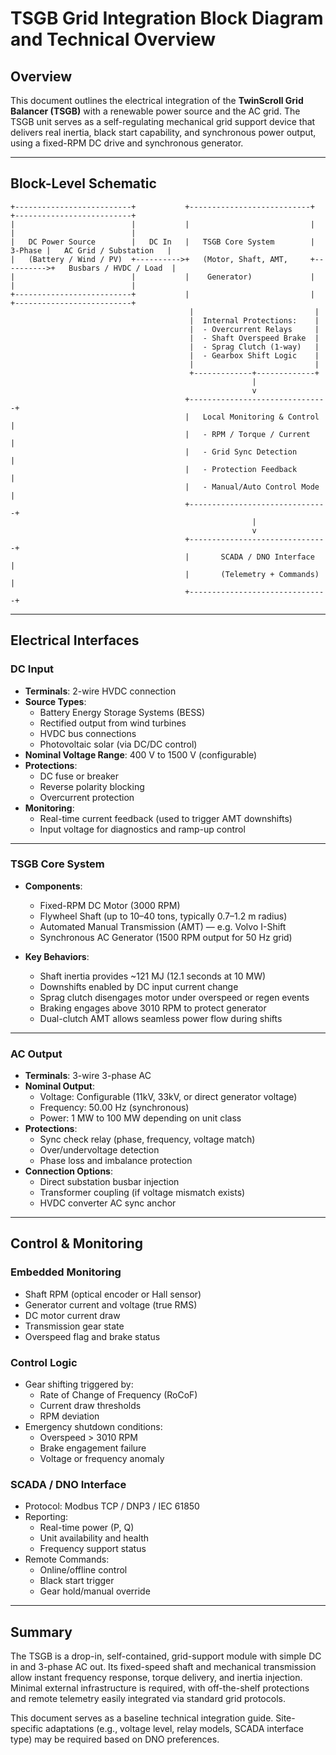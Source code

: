 
# TSGB Grid Integration Block Diagram and Technical Overview

## Overview

This document outlines the electrical integration of the **TwinScroll Grid Balancer (TSGB)** with a renewable power source and the AC grid. The TSGB unit serves as a self-regulating mechanical grid support device that delivers real inertia, black start capability, and synchronous power output, using a fixed-RPM DC drive and synchronous generator.

---

## Block-Level Schematic

```
+--------------------------+           +---------------------------+           +--------------------------+
|                          |           |                           |           |                          |
|   DC Power Source        |   DC In   |   TSGB Core System        |   3-Phase |   AC Grid / Substation   |
|   (Battery / Wind / PV)  +---------->+   (Motor, Shaft, AMT,     +---------->+   Busbars / HVDC / Load  |
|                          |           |    Generator)             |           |                          |
+--------------------------+           |                           |           +--------------------------+
                                        |                           |
                                        |  Internal Protections:    |
                                        |  - Overcurrent Relays     |
                                        |  - Shaft Overspeed Brake  |
                                        |  - Sprag Clutch (1-way)   |
                                        |  - Gearbox Shift Logic    |
                                        |                           |
                                        +-------------+-------------+
                                                      |
                                                      v
                                       +-------------------------------+
                                       |   Local Monitoring & Control  |
                                       |   - RPM / Torque / Current    |
                                       |   - Grid Sync Detection       |
                                       |   - Protection Feedback       |
                                       |   - Manual/Auto Control Mode  |
                                       +-------------------------------+
                                                      |
                                                      v
                                       +-------------------------------+
                                       |       SCADA / DNO Interface   |
                                       |       (Telemetry + Commands)  |
                                       +-------------------------------+
```

---

## Electrical Interfaces

### DC Input
- **Terminals**: 2-wire HVDC connection
- **Source Types**:
  - Battery Energy Storage Systems (BESS)
  - Rectified output from wind turbines
  - HVDC bus connections
  - Photovoltaic solar (via DC/DC control)
- **Nominal Voltage Range**: 400 V to 1500 V (configurable)
- **Protections**:
  - DC fuse or breaker
  - Reverse polarity blocking
  - Overcurrent protection
- **Monitoring**:
  - Real-time current feedback (used to trigger AMT downshifts)
  - Input voltage for diagnostics and ramp-up control

---

### TSGB Core System
- **Components**:
  - Fixed-RPM DC Motor (3000 RPM)
  - Flywheel Shaft (up to 10–40 tons, typically 0.7–1.2 m radius)
  - Automated Manual Transmission (AMT) — e.g. Volvo I-Shift
  - Synchronous AC Generator (1500 RPM output for 50 Hz grid)

- **Key Behaviors**:
  - Shaft inertia provides ~121 MJ (12.1 seconds at 10 MW)
  - Downshifts enabled by DC input current change
  - Sprag clutch disengages motor under overspeed or regen events
  - Braking engages above 3010 RPM to protect generator
  - Dual-clutch AMT allows seamless power flow during shifts

---

### AC Output
- **Terminals**: 3-wire 3-phase AC
- **Nominal Output**:
  - Voltage: Configurable (11kV, 33kV, or direct generator voltage)
  - Frequency: 50.00 Hz (synchronous)
  - Power: 1 MW to 100 MW depending on unit class
- **Protections**:
  - Sync check relay (phase, frequency, voltage match)
  - Over/undervoltage detection
  - Phase loss and imbalance protection
- **Connection Options**:
  - Direct substation busbar injection
  - Transformer coupling (if voltage mismatch exists)
  - HVDC converter AC sync anchor

---

## Control & Monitoring

### Embedded Monitoring
- Shaft RPM (optical encoder or Hall sensor)
- Generator current and voltage (true RMS)
- DC motor current draw
- Transmission gear state
- Overspeed flag and brake status

### Control Logic
- Gear shifting triggered by:
  - Rate of Change of Frequency (RoCoF)
  - Current draw thresholds
  - RPM deviation
- Emergency shutdown conditions:
  - Overspeed > 3010 RPM
  - Brake engagement failure
  - Voltage or frequency anomaly

### SCADA / DNO Interface
- Protocol: Modbus TCP / DNP3 / IEC 61850
- Reporting:
  - Real-time power (P, Q)
  - Unit availability and health
  - Frequency support status
- Remote Commands:
  - Online/offline control
  - Black start trigger
  - Gear hold/manual override

---

## Summary

The TSGB is a drop-in, self-contained, grid-support module with simple DC in and 3-phase AC out. Its fixed-speed shaft and mechanical transmission allow instant frequency response, torque delivery, and inertia injection. Minimal external infrastructure is required, with off-the-shelf protections and remote telemetry easily integrated via standard grid protocols.

This document serves as a baseline technical integration guide. Site-specific adaptations (e.g., voltage level, relay models, SCADA interface type) may be required based on DNO preferences.

